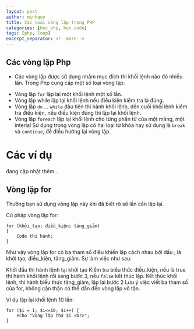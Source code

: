 ```yaml
---
layout: post
author: minhquy
title: Các loại vòng lặp trong PHP
categories: [học php, học code]
tags: [php, loop]
excerpt_separator: <!--more-->
---
```

<!--more-->
## Các vòng lặp Php
+ Các vòng lặp được sử dụng nhằm mục đích thi khối lệnh nào đó nhiều lần. Trong Php cung cấp một số loại vòng lặp:

- Vòng lặp `for` lặp lại một khối lệnh một số lần.
- Vòng lặp while lặp lại khối lệnh nếu điều kiện kiểm tra là đúng.
- Vòng lặp `do` ... `while` đầu tiên thi hành khối lệnh, đến cuối khối lệnh kiểm tra điều kiện, nếu điều kiện đúng thì lặp lại khối lệnh.
- Vòng lặp `foreach` lặp lại khối lệnh cho từng phần tử của một mảng, một interial
Sử dụng trong vòng lặp có hai loại từ khóa hay sử dụng là `break` và `continue`, để điều hướng lại vòng lặp.

# Các ví dụ 
đang cập nhật thêm...
## Vòng lặp for
Thường bạn sử dụng vòng lặp này khi đã biết rõ số lần cần lặp lại.

Cú pháp vòng lặp for:
```
for (khởi_tạo; điều_kiện; tăng_giảm)
{
    Code thi hành;
}
```
Như vậy vòng lặp for có ba tham số điều khiển lặp cách nhau bởi dấu ; là khởi tạo, điều_kiện, tăng_giảm. Sự làm việc như sau:

Khởi đầu thi hành lệnh tại khởi tạo
Kiểm tra biểu thức điều_kiện, nếu là true thi hành khối lệnh rồi sang bước 3, nếu `false` kết thúc lặp.
Kết thúc khối lệnh, thi hành biểu thức tăng_giảm, lặp lại bước 2
Lưu ý việc viết ba tham số của for, không cận thận có thể dẫn đền vòng lặp vô tận.

Ví dụ lặp lại khối lệnh 10 lần:

```
for ($i = 1; $i<=10; $i++) {
    echo "Vòng lặp thứ $i <br>";
}
```
